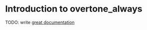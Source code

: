 # Introduction to overtone_always

TODO: write [great documentation](http://jacobian.org/writing/great-documentation/what-to-write/)
